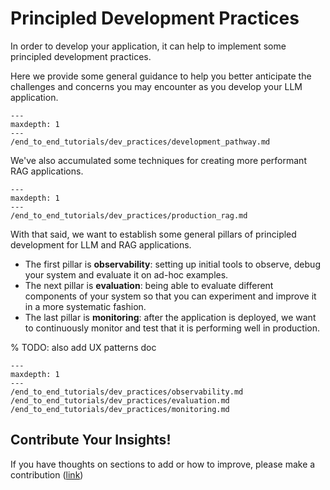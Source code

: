 # Principled Development Practices

In order to develop your application, it can help to implement some principled development practices.

Here we provide some general guidance to help you better anticipate the challenges and concerns you may encounter as you develop your LLM application.

```{toctree}
---
maxdepth: 1
---
/end_to_end_tutorials/dev_practices/development_pathway.md

```

We've also accumulated some techniques for creating more performant RAG applications.

```{toctree}
---
maxdepth: 1
---
/end_to_end_tutorials/dev_practices/production_rag.md

```

With that said, we want to establish some general pillars of principled development for LLM and RAG applications.

- The first pillar is **observability**: setting up initial tools to observe, debug your system and evaluate it on ad-hoc examples.
- The next pillar is **evaluation**: being able to evaluate different components of your system so that you can experiment and improve it in a more systematic fashion.
- The last pillar is **monitoring**: after the application is deployed, we want to continuously monitor and test that it is performing well in production.

% TODO: also add UX patterns doc

```{toctree}
---
maxdepth: 1
---
/end_to_end_tutorials/dev_practices/observability.md
/end_to_end_tutorials/dev_practices/evaluation.md
/end_to_end_tutorials/dev_practices/monitoring.md
```

## Contribute Your Insights!

If you have thoughts on sections to add or how to improve, please make a contribution ([link](https://github.com/jerryjliu/llama_index/blob/main/CONTRIBUTING.md))
